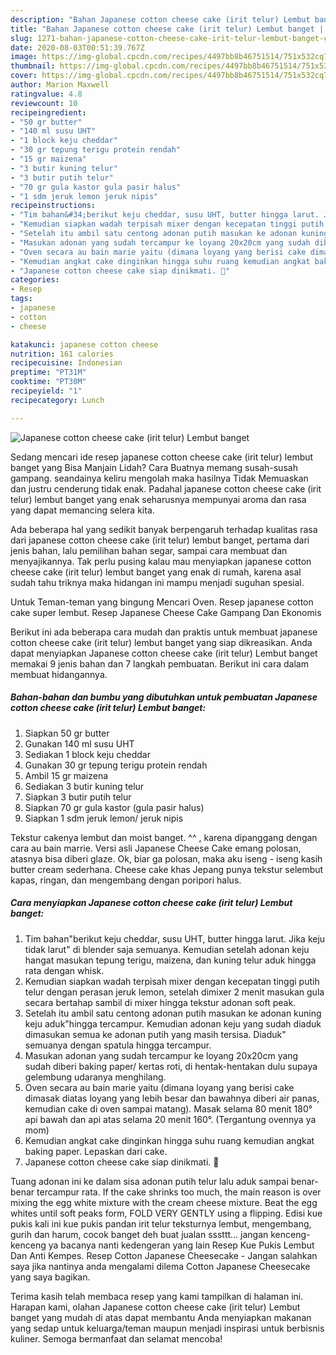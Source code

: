 ```yaml
---
description: "Bahan Japanese cotton cheese cake (irit telur) Lembut banget | Cara Masak Japanese cotton cheese cake (irit telur) Lembut banget Yang Menggugah Selera"
title: "Bahan Japanese cotton cheese cake (irit telur) Lembut banget | Cara Masak Japanese cotton cheese cake (irit telur) Lembut banget Yang Menggugah Selera"
slug: 1271-bahan-japanese-cotton-cheese-cake-irit-telur-lembut-banget-cara-masak-japanese-cotton-cheese-cake-irit-telur-lembut-banget-yang-menggugah-selera
date: 2020-08-03T00:51:39.767Z
image: https://img-global.cpcdn.com/recipes/4497bb8b46751514/751x532cq70/japanese-cotton-cheese-cake-irit-telur-lembut-banget-foto-resep-utama.jpg
thumbnail: https://img-global.cpcdn.com/recipes/4497bb8b46751514/751x532cq70/japanese-cotton-cheese-cake-irit-telur-lembut-banget-foto-resep-utama.jpg
cover: https://img-global.cpcdn.com/recipes/4497bb8b46751514/751x532cq70/japanese-cotton-cheese-cake-irit-telur-lembut-banget-foto-resep-utama.jpg
author: Marion Maxwell
ratingvalue: 4.8
reviewcount: 10
recipeingredient:
- "50 gr butter"
- "140 ml susu UHT"
- "1 block keju cheddar"
- "30 gr tepung terigu protein rendah"
- "15 gr maizena"
- "3 butir kuning telur"
- "3 butir putih telur"
- "70 gr gula kastor gula pasir halus"
- "1 sdm jeruk lemon jeruk nipis"
recipeinstructions:
- "Tim bahan&#34;berikut keju cheddar, susu UHT, butter hingga larut. Jika keju tidak larut&#34; di blender saja semuanya. Kemudian setelah adonan keju hangat masukan tepung terigu, maizena, dan kuning telur aduk hingga rata dengan whisk."
- "Kemudian siapkan wadah terpisah mixer dengan kecepatan tinggi putih telur dengan perasan jeruk lemon, setelah dimixer 2 menit masukan gula secara bertahap sambil di mixer hingga tekstur adonan soft peak."
- "Setelah itu ambil satu centong adonan putih masukan ke adonan kuning keju aduk&#34;hingga tercampur. Kemudian adonan keju yang sudah diaduk dimasukan semua ke adonan putih yang masih tersisa. Diaduk&#34; semuanya dengan spatula hingga tercampur."
- "Masukan adonan yang sudah tercampur ke loyang 20x20cm yang sudah diberi baking paper/ kertas roti, di hentak-hentakan dulu supaya gelembung udaranya menghilang."
- "Oven secara au bain marie yaitu (dimana loyang yang berisi cake dimasak diatas loyang yang lebih besar dan bawahnya diberi air panas, kemudian cake di oven sampai matang). Masak selama 80 menit 180° api bawah dan api atas selama 20 menit 160°. (Tergantung ovennya ya mom)"
- "Kemudian angkat cake dinginkan hingga suhu ruang kemudian angkat baking paper. Lepaskan dari cake."
- "Japanese cotton cheese cake siap dinikmati. 🤗"
categories:
- Resep
tags:
- japanese
- cotton
- cheese

katakunci: japanese cotton cheese 
nutrition: 161 calories
recipecuisine: Indonesian
preptime: "PT31M"
cooktime: "PT30M"
recipeyield: "1"
recipecategory: Lunch

---
```



![Japanese cotton cheese cake (irit telur) Lembut banget](https://img-global.cpcdn.com/recipes/4497bb8b46751514/751x532cq70/japanese-cotton-cheese-cake-irit-telur-lembut-banget-foto-resep-utama.jpg)

Sedang mencari ide resep japanese cotton cheese cake (irit telur) lembut banget yang Bisa Manjain Lidah? Cara Buatnya memang susah-susah gampang. seandainya keliru mengolah maka hasilnya Tidak Memuaskan dan justru cenderung tidak enak. Padahal japanese cotton cheese cake (irit telur) lembut banget yang enak seharusnya mempunyai aroma dan rasa yang dapat memancing selera kita.

Ada beberapa hal yang sedikit banyak berpengaruh terhadap kualitas rasa dari japanese cotton cheese cake (irit telur) lembut banget, pertama dari jenis bahan, lalu pemilihan bahan segar, sampai cara membuat dan menyajikannya. Tak perlu pusing kalau mau menyiapkan japanese cotton cheese cake (irit telur) lembut banget yang enak di rumah, karena asal sudah tahu triknya maka hidangan ini mampu menjadi suguhan spesial.

Untuk Teman-teman yang bingung Mencari Oven. Resep japanese cotton cake super lembut. Resep Japanese Cheese Cake Gampang Dan Ekonomis


Berikut ini ada beberapa cara mudah dan praktis untuk membuat japanese cotton cheese cake (irit telur) lembut banget yang siap dikreasikan. Anda dapat menyiapkan Japanese cotton cheese cake (irit telur) Lembut banget memakai 9 jenis bahan dan 7 langkah pembuatan. Berikut ini cara dalam membuat hidangannya.

<!--inarticleads1-->

##### Bahan-bahan dan bumbu yang dibutuhkan untuk pembuatan Japanese cotton cheese cake (irit telur) Lembut banget:

1. Siapkan 50 gr butter
1. Gunakan 140 ml susu UHT
1. Sediakan 1 block keju cheddar
1. Gunakan 30 gr tepung terigu protein rendah
1. Ambil 15 gr maizena
1. Sediakan 3 butir kuning telur
1. Siapkan 3 butir putih telur
1. Siapkan 70 gr gula kastor (gula pasir halus)
1. Siapkan 1 sdm jeruk lemon/ jeruk nipis


Tekstur cakenya lembut dan moist banget. ^^ , karena dipanggang dengan cara au bain marrie. Versi asli Japanese Cheese Cake emang polosan, atasnya bisa diberi glaze. Ok, biar ga polosan, maka aku iseng - iseng kasih butter cream sederhana. Cheese cake khas Jepang punya tekstur selembut kapas, ringan, dan mengembang dengan poripori halus. 

<!--inarticleads2-->

##### Cara menyiapkan Japanese cotton cheese cake (irit telur) Lembut banget:

1. Tim bahan&#34;berikut keju cheddar, susu UHT, butter hingga larut. Jika keju tidak larut&#34; di blender saja semuanya. Kemudian setelah adonan keju hangat masukan tepung terigu, maizena, dan kuning telur aduk hingga rata dengan whisk.
1. Kemudian siapkan wadah terpisah mixer dengan kecepatan tinggi putih telur dengan perasan jeruk lemon, setelah dimixer 2 menit masukan gula secara bertahap sambil di mixer hingga tekstur adonan soft peak.
1. Setelah itu ambil satu centong adonan putih masukan ke adonan kuning keju aduk&#34;hingga tercampur. Kemudian adonan keju yang sudah diaduk dimasukan semua ke adonan putih yang masih tersisa. Diaduk&#34; semuanya dengan spatula hingga tercampur.
1. Masukan adonan yang sudah tercampur ke loyang 20x20cm yang sudah diberi baking paper/ kertas roti, di hentak-hentakan dulu supaya gelembung udaranya menghilang.
1. Oven secara au bain marie yaitu (dimana loyang yang berisi cake dimasak diatas loyang yang lebih besar dan bawahnya diberi air panas, kemudian cake di oven sampai matang). Masak selama 80 menit 180° api bawah dan api atas selama 20 menit 160°. (Tergantung ovennya ya mom)
1. Kemudian angkat cake dinginkan hingga suhu ruang kemudian angkat baking paper. Lepaskan dari cake.
1. Japanese cotton cheese cake siap dinikmati. 🤗


Tuang adonan ini ke dalam sisa adonan putih telur lalu aduk sampai benar-benar tercampur rata. If the cake shrinks too much, the main reason is over mixing the egg white mixture with the cream cheese mixture. Beat the egg whites until soft peaks form, FOLD VERY GENTLY using a flipping. Edisi kue pukis kali ini kue pukis pandan irit telur teksturnya lembut, mengembang, gurih dan harum, cocok banget deh buat jualan sssttt… jangan kenceng-kenceng ya bacanya nanti kedengeran yang lain Resep Kue Pukis Lembut Dan Anti Kempes. Resep Cotton Japanese Cheesecake - Jangan salahkan saya jika nantinya anda mengalami dilema Cotton Japanese Cheesecake yang saya bagikan. 

Terima kasih telah membaca resep yang kami tampilkan di halaman ini. Harapan kami, olahan Japanese cotton cheese cake (irit telur) Lembut banget yang mudah di atas dapat membantu Anda menyiapkan makanan yang sedap untuk keluarga/teman maupun menjadi inspirasi untuk berbisnis kuliner. Semoga bermanfaat dan selamat mencoba!
